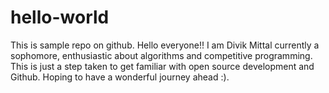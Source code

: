 # hello-world
This is sample repo on github.
Hello everyone!! I am Divik Mittal currently a sophomore, enthusiastic about algorithms and competitive programming.
This is just a step taken to get familiar with open source development and Github. Hoping to have a wonderful journey ahead :).
